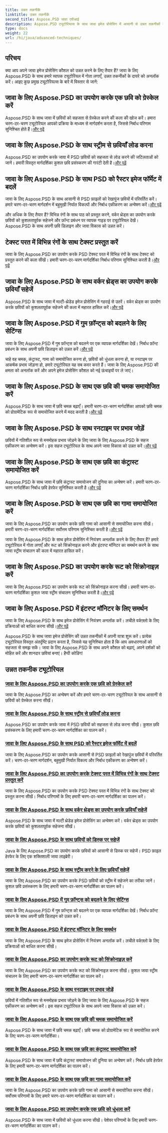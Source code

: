 ```yaml
---
title: उन्नत तकनीकें
linktitle: उन्नत तकनीकें
second_title: Aspose.PSD जावा एपीआई
description: Aspose.PSD ट्यूटोरियल्स के साथ जावा इमेज प्रोसेसिंग में आसानी से उन्नत तकनीकों में महारत हासिल करें। ग्रेस्केल, लोड करें, रूपांतरित करें, टेक्स्ट प्रस्तुत करें, कुशलतापूर्वक सहेजें, और बहुत कुछ!
type: docs
weight: 22
url: /hi/java/advanced-techniques/
---
```

## परिचय

क्या आप अपने जावा इमेज प्रोसेसिंग कौशल को उन्नत करने के लिए तैयार हैं? जावा के लिए Aspose.PSD के साथ हमारे व्यापक ट्यूटोरियल में गोता लगाएँ, उन्नत तकनीकों के दायरे को अनलॉक करें। आइए कुछ प्रमुख ट्यूटोरियल्स के बारे में विस्तार से जानें:

## जावा के लिए Aspose.PSD का उपयोग करके एक छवि को ग्रेस्केल करें
Aspose.PSD के साथ जावा में छवियों को सहजता से ग्रेस्केल करने की कला की खोज करें। हमारा चरण-दर-चरण ट्यूटोरियल आपको प्रक्रिया के माध्यम से मार्गदर्शन करता है, जिससे निर्बाध परिणाम सुनिश्चित होते हैं।[और पढ़ें](./grayscale-image/)

## जावा के लिए Aspose.PSD के साथ स्ट्रीम से छवियाँ लोड करना
 Aspose.PSD का उपयोग करके जावा में PSD छवियों को सहजता से लोड करने की जटिलताओं को जानें। हमारी विस्तृत मार्गदर्शिका कुशल छवि प्रसंस्करण की गारंटी देती है।[और पढ़ें](./loading-images-from-stream/)

## जावा के लिए Aspose.PSD के साथ PSD को रैस्टर इमेज फॉर्मेट में बदलें
 जावा के लिए Aspose.PSD के साथ आसानी से PSD फ़ाइलों को रेखापुंज छवियों में परिवर्तित करें। हमारे चरण-दर-चरण मार्गदर्शन में बहुमुखी निर्यात विकल्पों और निर्बाध एकीकरण का अन्वेषण करें।[और पढ़ें](./convert-psd-to-raster-formats/)

और अधिक के लिए तैयार हैं? विभिन्न रंगों के साथ पाठ को प्रस्तुत करने, वर्कर थ्रेड्स का उपयोग करके छवियों को कुशलतापूर्वक सहेजने और फ़ॉन्ट प्रबंधन पर व्यापक गाइड पर ट्यूटोरियल देखें। Aspose.PSD के साथ अपनी छवि डिज़ाइन और जावा विकास को उन्नत करें।

## टेक्स्ट परत में विभिन्न रंगों के साथ टेक्स्ट प्रस्तुत करें
जावा के लिए Aspose.PSD का उपयोग करके PSD टेक्स्ट परत में विभिन्न रंगों के साथ टेक्स्ट को प्रस्तुत करने की कला सीखें। हमारी चरण-दर-चरण मार्गदर्शिका निर्बाध परिणाम सुनिश्चित करती है।[और पढ़ें](./render-text-different-colors/)

## जावा के लिए Aspose.PSD के साथ वर्कर थ्रेड्स का उपयोग करके छवियाँ सहेजें
 Aspose.PSD के साथ जावा में मल्टी-थ्रेडेड इमेज प्रोसेसिंग में गहराई से उतरें। वर्कर थ्रेड्स का उपयोग करके छवियों को कुशलतापूर्वक सहेजने की कला में महारत हासिल करें।[और पढ़ें](./save-images-worker-threads/)

## जावा के लिए Aspose.PSD में गुम फ़ॉन्ट्स को बदलने के लिए सेटिंग्स
 जावा के लिए Aspose.PSD में गुम फ़ॉन्ट्स को बदलने पर एक व्यापक मार्गदर्शिका देखें। निर्बाध फ़ॉन्ट प्रबंधन के साथ अपनी छवि डिज़ाइन को उन्नत करें।[और पढ़ें](./settings-replacing-missing-fonts/)

चाहे वह चमक, कंट्रास्ट, गामा को समायोजित करना हो, छवियों को धुंधला करना हो, या रनटाइम पर आकर्षक प्रभाव जोड़ना हो, हमारे ट्यूटोरियल यह सब कवर करते हैं। जावा के लिए Aspose.PSD की क्षमता को अनलॉक करें और अपने इमेज प्रोसेसिंग कौशल को नई ऊंचाइयों पर ले जाएं।

## जावा के लिए Aspose.PSD के साथ एक छवि की चमक समायोजित करें
 Aspose.PSD के साथ जावा में छवि चमक बढ़ाएँ। हमारी चरण-दर-चरण मार्गदर्शिका आपको छवि चमक को प्रोग्रामेटिक रूप से समायोजित करने में मदद करती है।[और पढ़ें](./adjust-brightness/)

## जावा के लिए Aspose.PSD के साथ रनटाइम पर प्रभाव जोड़ें
 छवियों में गतिशील रूप से मनमोहक प्रभाव जोड़ने के लिए जावा के लिए Aspose.PSD के सहज एकीकरण का अन्वेषण करें। इस सहज ट्यूटोरियल के साथ अपने जावा विकास को उन्नत करें।[और पढ़ें](./add-effects-runtime/)

## जावा के लिए Aspose.PSD के साथ एक छवि का कंट्रास्ट समायोजित करें
 Aspose.PSD के साथ जावा में छवि कंट्रास्ट समायोजन की दुनिया का अन्वेषण करें। हमारी चरण-दर-चरण मार्गदर्शिका निर्बाध छवि हेरफेर सुनिश्चित करती है।[और पढ़ें](./adjust-contrast/)

## जावा के लिए Aspose.PSD के साथ एक छवि का गामा समायोजित करें
 जावा के लिए Aspose.PSD का उपयोग करके छवि गामा को आसानी से समायोजित करना सीखें। हमारी चरण-दर-चरण मार्गदर्शिका सर्वोत्तम परिणाम सुनिश्चित करती है।[और पढ़ें](./adjust-gamma/)

जावा के लिए Aspose.PSD के साथ इमेज प्रोसेसिंग में नियंत्रण अनलॉक करने के लिए तैयार हैं? हमारे ट्यूटोरियल में गोता लगाएँ और रूट को सिंक्रोनाइज़ करने और इंटरप्ट मॉनिटर का समर्थन करने के साथ जावा स्ट्रीम संचालन की कला में महारत हासिल करें।

## जावा के लिए Aspose.PSD का उपयोग करके रूट को सिंक्रोनाइज़ करें
 जावा के लिए Aspose.PSD का उपयोग करके रूट को सिंक्रोनाइज़ करना सीखें। हमारी चरण-दर-चरण मार्गदर्शिका कुशल जावा स्ट्रीम संचालन सुनिश्चित करती है।[और पढ़ें](./synchronize-root/)

## जावा के लिए Aspose.PSD में इंटरप्ट मॉनिटर के लिए समर्थन
 जावा के लिए Aspose.PSD के साथ इमेज प्रोसेसिंग में नियंत्रण अनलॉक करें। लचीले वर्कफ़्लो के लिए प्रक्रियाओं को बाधित करना सीखें।[और पढ़ें](./support-interrupt-monitor/)

Aspose.PSD के साथ जावा इमेज प्रोसेसिंग की उन्नत तकनीकों में अपनी यात्रा शुरू करें। प्रत्येक ट्यूटोरियल विस्तृत अंतर्दृष्टि प्रदान करता है, जिससे यह सुनिश्चित होता है कि आप अवधारणाओं को सहजता से समझ सकें। जावा के लिए Aspose.PSD के साथ अपने कौशल को बढ़ाएं, अपने दर्शकों को मोहित करें और शानदार छवियां बनाएं। हैप्पी कोडिंग!
## उन्नत तकनीक ट्यूटोरियल
### [जावा के लिए Aspose.PSD का उपयोग करके एक छवि को ग्रेस्केल करें](./grayscale-image/)
जावा के लिए Aspose.PSD का अन्वेषण करें और हमारे चरण-दर-चरण ट्यूटोरियल के साथ आसानी से छवियों को ग्रेस्केल करना सीखें।
### [जावा के लिए Aspose.PSD के साथ स्ट्रीम से छवियाँ लोड करना](./loading-images-from-stream/)
Aspose.PSD का उपयोग करके जावा में PSD छवियों को सहजता से लोड करना सीखें। कुशल छवि प्रसंस्करण के लिए हमारी चरण-दर-चरण मार्गदर्शिका का पालन करें।
### [जावा के लिए Aspose.PSD के साथ PSD को रैस्टर इमेज फॉर्मेट में बदलें](./convert-psd-to-raster-formats/)
जावा के लिए Aspose.PSD का उपयोग करके आसानी से PSD फ़ाइलों को रेखापुंज छवियों में परिवर्तित करें। चरण-दर-चरण मार्गदर्शन, बहुमुखी निर्यात विकल्प और निर्बाध एकीकरण का अन्वेषण करें।
### [जावा के लिए Aspose.PSD का उपयोग करके टेक्स्ट परत में विभिन्न रंगों के साथ टेक्स्ट प्रस्तुत करें](./render-text-different-colors/)
जावा के लिए Aspose.PSD का उपयोग करके PSD टेक्स्ट परत में विभिन्न रंगों के साथ टेक्स्ट को प्रस्तुत करना सीखें। निर्बाध परिणामों के लिए हमारी चरण-दर-चरण मार्गदर्शिका का पालन करें।
### [जावा के लिए Aspose.PSD के साथ वर्कर थ्रेड्स का उपयोग करके छवियाँ सहेजें](./save-images-worker-threads/)
Aspose.PSD के साथ जावा में मल्टी थ्रेडेड इमेज प्रोसेसिंग का अन्वेषण करें। वर्कर थ्रेड्स का उपयोग करके छवियों को कुशलतापूर्वक सहेजना सीखें।
### [जावा के लिए Aspose.PSD के साथ छवियों को डिस्क पर सहेजें](./save-images-to-disk/)
Java के लिए Aspose.PSD का उपयोग करके छवियों को आसानी से डिस्क पर सहेजें। PSD फ़ाइल हेरफेर के लिए एक शक्तिशाली जावा लाइब्रेरी।
### [जावा के लिए Aspose.PSD के साथ स्ट्रीम करने के लिए छवियाँ सहेजें](./save-images-to-stream/)
जावा के लिए Aspose.PSD का उपयोग करके PSD छवियों को स्ट्रीम में सहेजने का तरीका जानें। कुशल छवि प्रसंस्करण के लिए हमारी चरण-दर-चरण मार्गदर्शिका का पालन करें।
### [जावा के लिए Aspose.PSD में गुम फ़ॉन्ट्स को बदलने के लिए सेटिंग्स](./settings-replacing-missing-fonts/)
जावा के लिए Aspose.PSD में गुम फ़ॉन्ट्स को बदलने पर एक व्यापक मार्गदर्शिका देखें। निर्बाध फ़ॉन्ट प्रबंधन के साथ अपनी छवि डिज़ाइन को उन्नत करें।
### [जावा के लिए Aspose.PSD में इंटरप्ट मॉनिटर के लिए समर्थन](./support-interrupt-monitor/)
जावा के लिए Aspose.PSD के साथ इमेज प्रोसेसिंग में नियंत्रण अनलॉक करें। लचीले वर्कफ़्लो के लिए प्रक्रियाओं को बाधित करना सीखें।
### [जावा के लिए Aspose.PSD का उपयोग करके रूट को सिंक्रोनाइज़ करें](./synchronize-root/)
जावा के लिए Aspose.PSD का उपयोग करके रूट को सिंक्रोनाइज़ करना सीखें। कुशल जावा स्ट्रीम संचालन के लिए हमारी चरण-दर-चरण मार्गदर्शिका का पालन करें।
### [जावा के लिए Aspose.PSD के साथ रनटाइम पर प्रभाव जोड़ें](./add-effects-runtime/)
छवियों में गतिशील रूप से मनमोहक प्रभाव जोड़ने के लिए जावा के लिए Aspose.PSD के सहज एकीकरण का अन्वेषण करें। इस सहज ट्यूटोरियल के साथ अपने जावा विकास को उन्नत करें।
### [जावा के लिए Aspose.PSD के साथ एक छवि की चमक समायोजित करें](./adjust-brightness/)
Aspose.PSD के साथ जावा में छवि चमक बढ़ाएँ। छवि चमक को प्रोग्रामेटिक रूप से समायोजित करने के लिए चरण-दर-चरण मार्गदर्शिका। 
### [जावा के लिए Aspose.PSD के साथ एक छवि का कंट्रास्ट समायोजित करें](./adjust-contrast/)
Aspose.PSD के साथ जावा में छवि कंट्रास्ट समायोजन की दुनिया का अन्वेषण करें। निर्बाध छवि हेरफेर के लिए हमारी चरण-दर-चरण मार्गदर्शिका का पालन करें।
### [जावा के लिए Aspose.PSD के साथ एक छवि का गामा समायोजित करें](./adjust-gamma/)
जावा के लिए Aspose.PSD का उपयोग करके छवि गामा को आसानी से समायोजित करना सीखें। सर्वोत्तम परिणामों के लिए हमारे चरण-दर-चरण मार्गदर्शिका का पालन करें।
### [जावा के लिए Aspose.PSD का उपयोग करके एक छवि को धुंधला करें](./blur-image/)
Aspose.PSD के साथ जावा में छवियों को धुंधला करना सीखें। पेशेवर परिणामों के लिए हमारी चरण-दर-चरण मार्गदर्शिका का पालन करें।